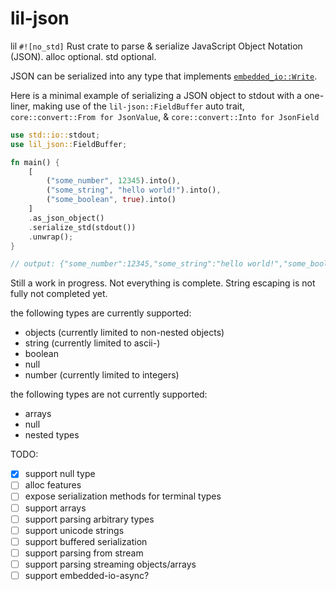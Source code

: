 # lil-json

lil `#![no_std]` Rust crate to parse & serialize JavaScript Object Notation (JSON). alloc optional. std optional.

JSON can be serialized into any type that implements [`embedded_io::Write`](https://docs.rs/embedded-io/latest/embedded_io/trait.Write.html).

Here is a minimal example of serializing a JSON object to stdout with a one-liner, making use of the `lil-json::FieldBuffer` auto trait, `core::convert::From for JsonValue`, & `core::convert::Into for JsonField`
```rust
use std::io::stdout;
use lil_json::FieldBuffer;

fn main() {
    [
        ("some_number", 12345).into(),
        ("some_string", "hello world!").into(),
        ("some_boolean", true).into()
    ]
    .as_json_object()
    .serialize_std(stdout())
    .unwrap();
}

// output: {"some_number":12345,"some_string":"hello world!","some_boolean":true}
```

Still a work in progress. Not everything is complete. String escaping is not fully not completed yet.

the following types are currently supported:
* objects (currently limited to non-nested objects)
* string (currently limited to ascii-)
* boolean
* null
* number (currently limited to integers)

the following types are not currently supported:
* arrays
* null
* nested types

TODO:
- [x] support null type
- [ ] alloc features
- [ ] expose serialization methods for terminal types
- [ ] support arrays
- [ ] support parsing arbitrary types
- [ ] support unicode strings
- [ ] support buffered serialization
- [ ] support parsing from stream
- [ ] support parsing streaming objects/arrays
- [ ] support embedded-io-async?
